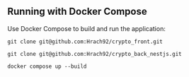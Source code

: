 ## Running with Docker Compose

Use Docker Compose to build and run the application:

`git clone git@github.com:Hrach92/crypto_front.git`

`git clone git@github.com:Hrach92/crypto_back_nestjs.git`

`docker compose up --build`
